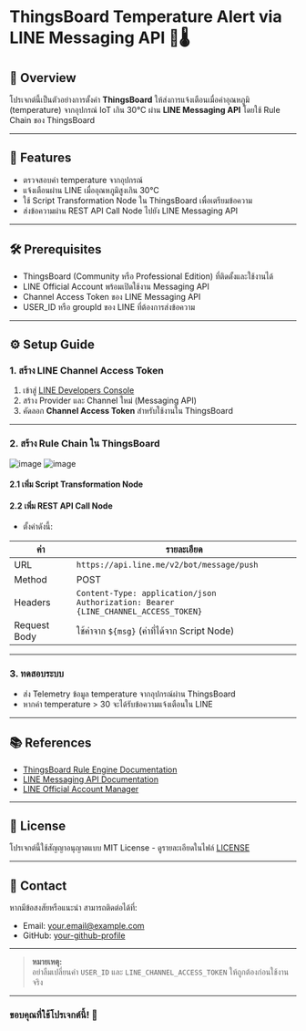# ThingsBoard Temperature Alert via LINE Messaging API 🚨🌡️



## 📌 Overview

โปรเจกต์นี้เป็นตัวอย่างการตั้งค่า **ThingsBoard** ให้ส่งการแจ้งเตือนเมื่อค่าอุณหภูมิ (temperature) จากอุปกรณ์ IoT เกิน 30°C ผ่าน **LINE Messaging API** โดยใช้ Rule Chain ของ ThingsBoard

---

## 🚀 Features

- ตรวจสอบค่า temperature จากอุปกรณ์
- แจ้งเตือนผ่าน LINE เมื่ออุณหภูมิสูงเกิน 30°C
- ใช้ Script Transformation Node ใน ThingsBoard เพื่อเตรียมข้อความ
- ส่งข้อความผ่าน REST API Call Node ไปยัง LINE Messaging API

---

## 🛠️ Prerequisites

- ThingsBoard (Community หรือ Professional Edition) ที่ติดตั้งและใช้งานได้
- LINE Official Account พร้อมเปิดใช้งาน Messaging API
- Channel Access Token ของ LINE Messaging API
- USER_ID หรือ groupId ของ LINE ที่ต้องการส่งข้อความ

---

## ⚙️ Setup Guide

### 1. สร้าง LINE Channel Access Token

1. เข้าสู่ [LINE Developers Console](https://developers.line.biz/console/)
2. สร้าง Provider และ Channel ใหม่ (Messaging API)
3. คัดลอก **Channel Access Token** สำหรับใช้งานใน ThingsBoard

---
### 2. สร้าง Rule Chain ใน ThingsBoard
![image](https://github.com/user-attachments/assets/94d12895-98af-4f79-8d58-051bc28cf1c4)
![image](https://github.com/user-attachments/assets/b0758255-54bb-4fe7-ba17-587e67e2fcf4)


#### 2.1 เพิ่ม Script Transformation Node


#### 2.2 เพิ่ม REST API Call Node

- ตั้งค่าดังนี้:

| ค่า           | รายละเอียด                              |
| ------------- | ------------------------------------- |
| URL           | `https://api.line.me/v2/bot/message/push` |
| Method        | POST                                  |
| Headers       | `Content-Type: application/json`<br>`Authorization: Bearer {LINE_CHANNEL_ACCESS_TOKEN}` |
| Request Body  | ใช้ค่าจาก `${msg}` (ค่าที่ได้จาก Script Node) |

---

### 3. ทดสอบระบบ

- ส่ง Telemetry ข้อมูล temperature จากอุปกรณ์ผ่าน ThingsBoard
- หากค่า temperature > 30 จะได้รับข้อความแจ้งเตือนใน LINE

---

## 📚 References

- [ThingsBoard Rule Engine Documentation](https://thingsboard.io/docs/user-guide/rule-engine/)
- [LINE Messaging API Documentation](https://developers.line.biz/en/reference/messaging-api/)
- [LINE Official Account Manager](https://manager.line.biz/)

---

## 📝 License

โปรเจกต์นี้ใช้สัญญาอนุญาตแบบ MIT License - ดูรายละเอียดในไฟล์ [LICENSE](LICENSE)

---

## 🙏 Contact

หากมีข้อสงสัยหรือแนะนำ สามารถติดต่อได้ที่:

- Email: your.email@example.com
- GitHub: [your-github-profile](https://github.com/your-github-profile)

---

> **หมายเหตุ:**  
> อย่าลืมเปลี่ยนค่า `USER_ID` และ `LINE_CHANNEL_ACCESS_TOKEN` ให้ถูกต้องก่อนใช้งานจริง

---

### ขอบคุณที่ใช้โปรเจกต์นี้! 🎉
